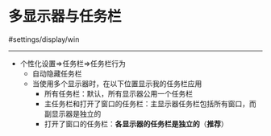 # 多显示器与任务栏
#settings/display/win

---
- 个性化设置=>任务栏=>任务栏行为
	- 自动隐藏任务栏
	- 当使用多个显示器时，在以下位置显示我的任务栏应用
		- 所有任务栏：默认，所有显示器公用一个任务栏
		- 主任务栏和打开了窗口的任务栏：主显示器任务栏包括所有窗口，而副显示器是独立的
		- 打开了窗口的任务栏：**各显示器的任务栏是独立的**（**推荐**）